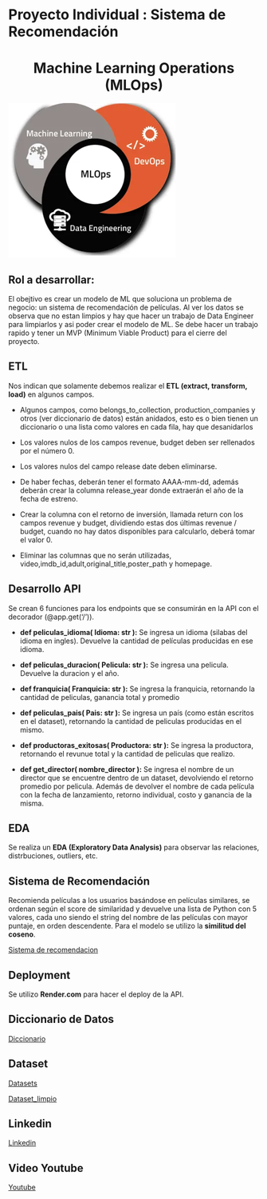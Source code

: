 # Proyecto Individual : Sistema de Recomendación</center>

# <center>Machine Learning Operations (MLOps)</center> 
![Logo](https://github.com/Colombo02/sistema-recomendacion/blob/main/src/MlOps.png)

## Rol a desarrollar:
El obejtivo es crear un modelo de ML que soluciona un problema de negocio: un sistema de recomendación de películas.
Al ver los datos se observa que no estan limpios y hay que hacer un trabajo de Data Engineer para limpiarlos y asi poder crear el modelo de ML. Se debe hacer un trabajo rapido y tener un MVP (Minimum Viable Product) para el cierre del proyecto.

## ETL
Nos indican que solamente debemos realizar el **ETL (extract, transform, load)** en algunos campos. 

* Algunos campos, como belongs_to_collection, production_companies y otros (ver diccionario de datos) están anidados, esto es o bien tienen un diccionario o una lista como valores en cada fila, hay que desanidarlos

* Los valores nulos de los campos revenue, budget deben ser rellenados por el número 0.

* Los valores nulos del campo release date deben eliminarse.

* De haber fechas, deberán tener el formato AAAA-mm-dd, además deberán crear la columna release_year donde extraerán el año de la fecha de estreno.

* Crear la columna con el retorno de inversión, llamada return con los campos revenue y budget, dividiendo estas dos últimas revenue / budget, cuando no hay datos disponibles para calcularlo, deberá tomar el valor 0.

* Eliminar las columnas que no serán utilizadas, video,imdb_id,adult,original_title,poster_path y homepage.

## Desarrollo API

Se crean 6 funciones para los endpoints que se consumirán en la API con el decorador (@app.get(‘/’)).

* **def peliculas_idioma( Idioma: str ):** Se ingresa un idioma (silabas del idioma en ingles). Devuelve la cantidad de películas producidas en ese idioma.

* **def peliculas_duracion( Pelicula: str ):** Se ingresa una pelicula. Devuelve la duracion y el año.

* **def franquicia( Franquicia: str ):** Se ingresa la franquicia, retornando la cantidad de peliculas, ganancia total y promedio

* **def peliculas_pais( Pais: str ):** Se ingresa un país (como están escritos en el dataset), retornando la cantidad de peliculas producidas en el mismo.

* **def productoras_exitosas( Productora: str ):** Se ingresa la productora, retornando el revunue total y la cantidad de peliculas que realizo.

* **def get_director( nombre_director ):** Se ingresa el nombre de un director que se encuentre dentro de un dataset, devolviendo el retorno promedio por pelicula. Además de devolver el nombre de cada película con la fecha de lanzamiento, retorno individual, costo y ganancia de la misma.

## EDA

Se realiza un **EDA (Exploratory Data Analysis)** para observar las relaciones, distrbuciones, outliers, etc.

## Sistema de Recomendación

Recomienda películas a los usuarios basándose en películas similares, se ordenan según el score de similaridad y devuelve una lista de Python con 5 valores, cada uno siendo el string del nombre de las películas con mayor puntaje, en orden descendente. Para el modelo se utilizo la **similitud del coseno**.

[Sistema de recomendacion](https://sistema-recomendacion-f2hj.onrender.com/docs)

## Deployment

Se utilizo **Render.com** para hacer el deploy de la API.

## Diccionario de Datos

[Diccionario](https://github.com/Colombo02/sistema-recomendacion/blob/main/Diccionario%20de%20Datos.pdf)

## Dataset

[Datasets](https://drive.google.com/drive/folders/1mfUVyP3jS-UMdKHERknkQ4gaCRCO2e1v)

[Dataset_limpio](https://github.com/Colombo02/sistema-recomendacion/tree/main/dataset_clean)

## Linkedin

[Linkedin](https://linkedin.com/in/tomascolombo/)

## Video Youtube

[Youtube](https://youtube.com/video/Lj89lTLlr2g)
